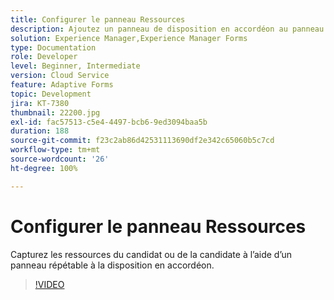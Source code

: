 ```yaml
---
title: Configurer le panneau Ressources
description: Ajoutez un panneau de disposition en accordéon au panneau Ressources.
solution: Experience Manager,Experience Manager Forms
type: Documentation
role: Developer
level: Beginner, Intermediate
version: Cloud Service
feature: Adaptive Forms
topic: Development
jira: KT-7380
thumbnail: 22200.jpg
exl-id: fac57513-c5e4-4497-bcb6-9ed3094baa5b
duration: 188
source-git-commit: f23c2ab86d42531113690df2e342c65060b5c7cd
workflow-type: tm+mt
source-wordcount: '26'
ht-degree: 100%

---
```


# Configurer le panneau Ressources

Capturez les ressources du candidat ou de la candidate à l’aide d’un panneau répétable à la disposition en accordéon.

>[!VIDEO](https://video.tv.adobe.com/v/336473?quality=12&learn=on)
